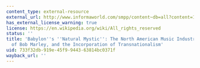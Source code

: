 ```yaml
---
content_type: external-resource
external_url: http://www.informaworld.com/smpp/content~db=all?content=10.1080/095023898335519
has_external_license_warning: true
license: https://en.wikipedia.org/wiki/All_rights_reserved
status: ''
title: 'Babylon''s ''Natural Mystic'': The North American Music Industry, the Legend
  of Bob Marley, and the Incorporation of Transnationalism'
uid: 733f32db-919e-45f9-9443-63814bc0371f
wayback_url: ''
---
```

